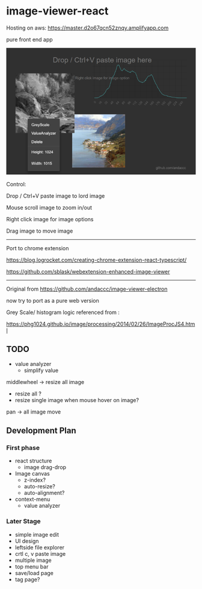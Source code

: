 # image-viewer-react

Hosting on aws: https://master.d2o67qcn52znqy.amplifyapp.com 

pure front end app

![Intro](public/intro.png)

Control:

Drop / Ctrl+V paste image to lord image

Mouse scroll image to zoom in/out

Right click image for image options

Drag image to move image

---
Port to chrome extension

https://blog.logrocket.com/creating-chrome-extension-react-typescript/ 

https://github.com/sblask/webextension-enhanced-image-viewer

---

Original from https://github.com/andaccc/image-viewer-electron

now try to port as a pure web version 

Grey Scale/ histogram logic referenced from :

https://phg1024.github.io/image/processing/2014/02/26/ImageProcJS4.html

## TODO 
- value analyzer
  - simplify value

middlewheel -> resize all image
- resize all ?
- resize single image when mouse hover on image?

pan -> all image move

## Development Plan 

### First phase
- react structure
  - image drag-drop
- Image canvas
  - z-index?
  - auto-resize?
  - auto-alignment?
- context-menu
  - value analyzer
### Later Stage
- simple image edit
- UI design
- leftside file explorer
- crtl c, v paste image 
- multiple image
- top menu bar
- save/load page
- tag page?
